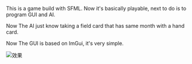 This is a game build with SFML. Now it's basically playable, next to do is to program GUI and AI.

Now The AI just know taking a field card that has same month with a hand card.

Now The GUI is based on ImGui, it's very simple.



![效果](http://www.deags.cn/wp-content/uploads/2017/09/%E6%95%88%E6%9E%9C.gif)